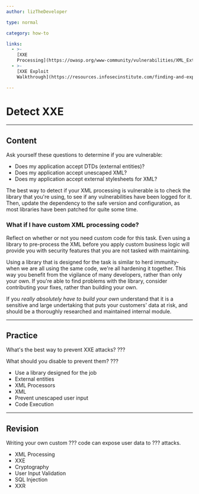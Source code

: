 ```yaml
---
author: lizTheDeveloper

type: normal

category: how-to

links:
  - >-
    [XXE
    Processing](https://owasp.org/www-community/vulnerabilities/XML_External_Entity_(XXE)_Processing){website}
  - >-
    [XXE Exploit
    Walkthrough](https://resources.infosecinstitute.com/finding-and-exploiting-xxe-xml-external-entities-injection/#gref){website}

---
```


# Detect XXE

---

## Content

Ask yourself these questions to determine if you are vulnerable:

- Does my application accept DTDs (external entities)?
- Does my application accept unescaped XML?
- Does my application accept external stylesheets for XML?

The best way to detect if your XML processing is vulnerable is to check the library that you're using, to see if any vulnerabilities have been logged for it. Then, update the dependency to the safe version and configuration, as most libraries have been patched for quite some time.

### What if I have custom XML processing code?

Reflect on whether or not you need custom code for this task. Even using a library to pre-process the XML before you apply custom business logic will provide you with security features that you are not tasked with maintaining.

Using a library that is designed for the task is similar to herd immunity- when we are all using the same code, we're all hardening it together. This way you benefit from the vigilance of many developers, rather than only your own. If you're able to find problems with the library, consider contributing your fixes, rather than building your own.

If you *really absolutely have to build your own* understand that it is a sensitive and large undertaking that puts your customers' data at risk, and should be a thoroughly researched and maintained internal module.

---

## Practice

What's the best way to prevent XXE attacks?
???

What should you disable to prevent them?
???

- Use a library designed for the job
- External entities
- XML Processors
- XML
- Prevent unescaped user input
- Code Execution

---

## Revision

Writing your own custom ??? code can expose user data to ??? attacks.

- XML Processing
- XXE
- Cryptography
- User Input Validation
- SQL Injection
- XXR
